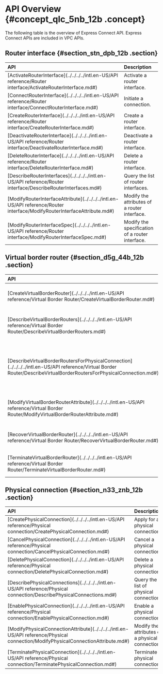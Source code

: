 # API Overview {#concept_qlc_5nb_12b .concept}

The following table is the overview of Express Connect API. Express Connect APIs are included in VPC APIs.

## Router interface {#section_stn_dpb_12b .section}

|API|Description|
|:--|:----------|
|[ActivateRouterInterface](../../../../intl.en-US/API reference/Router interface/ActivateRouterInterface.md#)|Activate a router interface.|
|[ConnectRouterInterface](../../../../intl.en-US/API reference/Router interface/ConnectRouterInterface.md#)|Initiate a connection.|
|[CreateRouterInterface](../../../../intl.en-US/API reference/Router interface/CreateRouterInterface.md#)|Create a router interface.|
|[DeactivateRouterInterface](../../../../intl.en-US/API reference/Router interface/DeactivateRouterInterface.md#)|Deactivate a router interface.|
|[DeleteRouterInterface](../../../../intl.en-US/API reference/Router interface/DeleteRouterInterface.md#)|Delete a router interface.|
|[DescribeRouterInterfaces](../../../../intl.en-US/API reference/Router interface/DescribeRouterInterfaces.md#)|Query the list of router interfaces.|
|[ModifyRouterInterfaceAttribute](../../../../intl.en-US/API reference/Router interface/ModifyRouterInterfaceAttribute.md#)|Modify the attributes of a router interface.|
|[ModifyRouterInterfaceSpec](../../../../intl.en-US/API reference/Router interface/ModifyRouterInterfaceSpec.md#)|Modify the specification of a router interface.|

## Virtual border router {#section_d5g_44b_12b .section}

|API|Description|
|:--|:----------|
|[CreateVirtualBorderRouter](../../../../intl.en-US/API reference/Virtual Border Router/CreateVirtualBorderRouter.md#)|Create a virtual border router.|
|[DescribeVirtualBorderRouters](../../../../intl.en-US/API reference/Virtual Border Router/DescribeVirtualBorderRouters.md#)|Query the list of virtual border routers.|
|[DescribeVirtualBorderRoutersForPhysicalConnection](../../../../intl.en-US/API reference/Virtual Border Router/DescribeVirtualBorderRoutersForPhysicalConnection.md#)|Query the list of virtual border routers under a physical connection.|
|[ModifyVirtualBorderRouterAttribute](../../../../intl.en-US/API reference/Virtual Border Router/ModifyVirtualBorderRouterAttribute.md#)|Modify the information of a virtual border router.|
|[RecoverVirtualBorderRouter](../../../../intl.en-US/API reference/Virtual Border Router/RecoverVirtualBorderRouter.md#)|Recover a virtual border router.|
|[TerminateVirtualBorderRouter](../../../../intl.en-US/API reference/Virtual Border Router/TerminateVirtualBorderRouter.md#)|Terminate a virtual border router.|

## Physical connection {#section_n33_znb_12b .section}

|API|Description|
|:--|:----------|
|[CreatePhysicalConnection](../../../../intl.en-US/API reference/Physical connection/CreatePhysicalConnection.md#)|Apply for a physical connection.|
|[CancelPhysicalConnection](../../../../intl.en-US/API reference/Physical connection/CancelPhysicalConnection.md#)|Cancel a physical connection.|
|[DeletePhysicalConnection](../../../../intl.en-US/API reference/Physical connection/DeletePhysicalConnection.md#)|Delete a physical connection.|
|[DescribePhysicalConnections](../../../../intl.en-US/API reference/Physical connection/DescribePhysicalConnections.md#)|Query the list of physical connections.|
|[EnablePhysicalConnection](../../../../intl.en-US/API reference/Physical connection/EnablePhysicalConnection.md#)|Enable a physical connection.|
|[ModifyPhysicalConnectionAttribute](../../../../intl.en-US/API reference/Physical connection/ModifyPhysicalConnectionAttribute.md#)|Modify the attributes of a physical connection.|
|[TerminatePhysicalConnection](../../../../intl.en-US/API reference/Physical connection/TerminatePhysicalConnection.md#)|Terminate a physical connection.|

